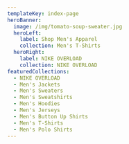 ```yaml
---
templateKey: index-page
heroBanner:
  image: /img/tomato-soup-sweater.jpg
  heroLeft:
    label: Shop Men's Apparel
    collection: Men's T-Shirts
  heroRight:
    label: NIKE OVERLOAD
    collection: NIKE OVERLOAD
featuredCollections:
  - NIKE OVERLOAD
  - Men's Jackets
  - Men's Sweaters
  - Men's Sweatshirts
  - Men's Hoodies
  - Men's Jerseys
  - Men's Button Up Shirts
  - Men's T-Shirts
  - Men's Polo Shirts
---
```

